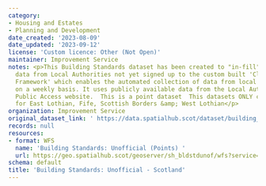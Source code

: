 ```yaml
---
category:
- Housing and Estates
- Planning and Development
date_created: '2023-08-09'
date_updated: '2023-09-12'
license: 'Custom licence: Other (Not Open)'
maintainer: Improvement Service
notes: <p>This Building Standards dataset has been created to "in-fill" the missing
  data from Local Authorities not yet signed up to the custom built 'Cloud Connector
  Framework' which enables the automated collection of data from local data systems
  on a weekly basis. It uses publicly available data from the Local Authorities IDOX
  Public Access website.  This is a point dataset  This datasets ONLY contains data
  for East Lothian, Fife, Scottish Borders &amp; West Lothian</p>
organization: Improvement Service
original_dataset_link: ' https://data.spatialhub.scot/dataset/building_standards_unofficial-is'
records: null
resources:
- format: WFS
  name: 'Building Standards: Unofficial (Points) '
  url: https://geo.spatialhub.scot/geoserver/sh_bldstdunof/wfs?service=wfs&typeName=sh_bldstdunof:pub_bldstdunofpnt
schema: default
title: 'Building Standards: Unofficial - Scotland'
---
```

